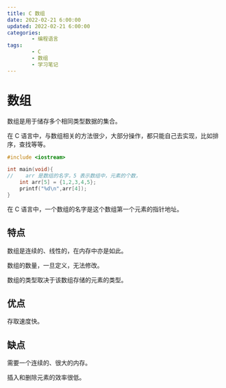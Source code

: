 ```yaml
---
title: C 数组
date: 2022-02-21 6:00:00
updated: 2022-02-21 6:00:00
categories:
        - 编程语言
tags:
        - C
        - 数组
        - 学习笔记
---
```


# 数组

数组是用于储存多个相同类型数据的集合。

在 C 语言中，与数组相关的方法很少，大部分操作，都只能自己去实现，比如排序，查找等等。

```c
#include <iostream>

int main(void){
//    arr 是数组的名字，5 表示数组中，元素的个数，
    int arr[5] = {1,2,3,4,5};
    printf("%d\n",arr[4]);
}

```

在 C 语言中，一个数组的名字是这个数组第一个元素的指针地址。

## 特点

数组是连续的、线性的，在内存中亦是如此。

数组的数量，一旦定义，无法修改。

数组的类型取决于该数组存储的元素的类型。

## 优点

存取速度快。

## 缺点

需要一个连续的、很大的内存。

插入和删除元素的效率很低。
